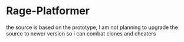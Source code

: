 # Rage-Platformer
the source is based on the prototype, I am not planning to upgrade the source to newer version so i can combat clones and cheaters
